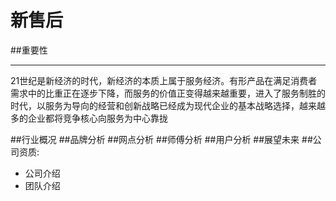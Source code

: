 # 新售后
##重要性
___
21世纪是新经济的时代，新经济的本质上属于服务经济。有形产品在满足消费者需求中的比重正在逐步下降，而服务的价值正变得越来越重要，进入了服务制胜的时代，以服务为导向的经营和创新战略已经成为现代企业的基本战略选择，越来越多的企业都将竞争核心向服务为中心靠拢

##行业概况
##品牌分析
##网点分析
##师傅分析
##用户分析
##展望未来
##公司资质:
  * 公司介绍
  * 团队介绍